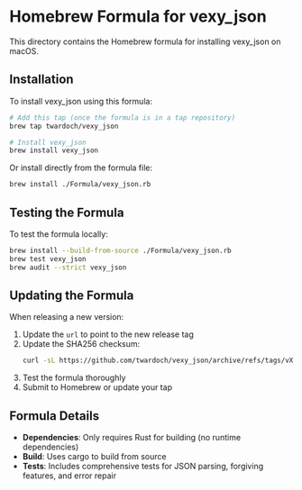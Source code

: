 # Homebrew Formula for vexy_json

This directory contains the Homebrew formula for installing vexy_json on macOS.

## Installation

To install vexy_json using this formula:

```bash
# Add this tap (once the formula is in a tap repository)
brew tap twardoch/vexy_json

# Install vexy_json
brew install vexy_json
```

Or install directly from the formula file:

```bash
brew install ./Formula/vexy_json.rb
```

## Testing the Formula

To test the formula locally:

```bash
brew install --build-from-source ./Formula/vexy_json.rb
brew test vexy_json
brew audit --strict vexy_json
```

## Updating the Formula

When releasing a new version:

1. Update the `url` to point to the new release tag
2. Update the SHA256 checksum:
   ```bash
   curl -sL https://github.com/twardoch/vexy_json/archive/refs/tags/vX.Y.Z.tar.gz | shasum -a 256
   ```
3. Test the formula thoroughly
4. Submit to Homebrew or update your tap

## Formula Details

- **Dependencies**: Only requires Rust for building (no runtime dependencies)
- **Build**: Uses cargo to build from source
- **Tests**: Includes comprehensive tests for JSON parsing, forgiving features, and error repair